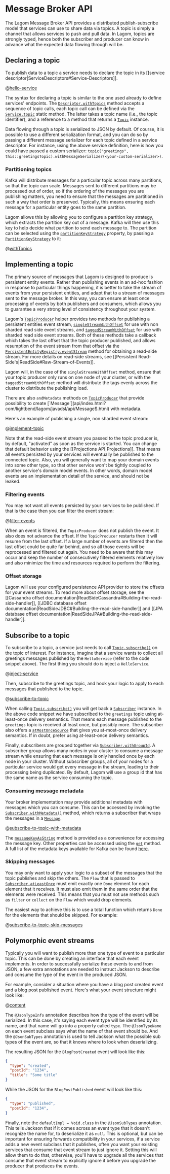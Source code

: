 # Message Broker API

The Lagom Message Broker API provides a distributed publish-subscribe model that services can use to share data via topics. A topic is simply a channel that allows services to push and pull data. In Lagom, topics are strongly typed, hence both the subscriber and producer can know in advance what the expected data flowing through will be.

## Declaring a topic

To publish data to a topic a service needs to declare the topic in its [[service descriptor|ServiceDescriptors#Service-Descriptors]].

@[hello-service](code/docs/javadsl/mb/HelloService.java)

The syntax for declaring a topic is similar to the one used already to define services' endpoints. The [`Descriptor.withTopics`](api/index.html?com/lightbend/lagom/javadsl/api/Descriptor.html#withTopics-com.lightbend.lagom.javadsl.api.Descriptor.TopicCall...-) method accepts a sequence of topic calls, each topic call can be defined via the [`Service.topic`](api/index.html?com/lightbend/lagom/javadsl/api/Service.html#topic-java.lang.String-java.lang.reflect.Method-) static method. The latter takes a topic name (i.e., the topic identifier), and a reference to a method that returns a [`Topic`](api/index.html?com/lightbend/lagom/javadsl/api/broker/Topic.html) instance.

Data flowing through a topic is serialized to JSON by default. Of course, it is possible to use a different serialization format, and you can do so by passing a different message serializer for each topic defined in a service descriptor. For instance, using the above service definition, here is how you could have passed a custom serializer: `topic("greetings", this::greetingsTopic).withMessageSerializer(<your-custom-serializer>)`.

### Partitioning topics

Kafka will distribute messages for a particular topic across many partitions, so that the topic can scale. Messages sent to different partitions may be processed out of order, so if the ordering of the messages you are publishing matters, you need to ensure that the messages are partitioned in such a way that order is preserved.  Typically, this means ensuring each message for a particular entity goes to the same partition.

Lagom allows this by allowing you to configure a partition key strategy, which extracts the partition key out of a message. Kafka will then use this key to help decide what partition to send each message to. The partition can be selected using the [`partitionKeyStrategy`](api/index.html?com/lightbend/lagom/javadsl/api/broker/kafka/KafkaProperties.html#partitionKeyStrategy--) property, by passing a [`PartitionKeyStrategy`](api/index.html?com/lightbend/lagom/javadsl/api/broker/kafka/PartitionKeyStrategy.html) to it:

@[withTopics](code/docs/javadsl/mb/BlogPostService.java)

## Implementing a topic

The primary source of messages that Lagom is designed to produce is persistent entity events. Rather than publishing events in an ad-hoc fashion in response to particular things happening, it is better to take the stream of events from your persistent entities, and adapt that to a stream of messages sent to the message broker. In this way, you can ensure at least once processing of events by both publishers and consumers, which allows you to guarantee a very strong level of consistency throughout your system.

Lagom's [`TopicProducer`](api/index.html?com/lightbend/lagom/javadsl/broker/TopicProducer.html) helper provides two methods for publishing a persistent entities event stream, [`singleStreamWithOffset`](api/index.html?com/lightbend/lagom/javadsl/broker/TopicProducer.html#singleStreamWithOffset-java.util.function.Function-) for use with non sharded read side event streams, and [`taggedStreamWithOffset`](api/index.html?com/lightbend/lagom/javadsl/broker/TopicProducer.html#taggedStreamWithOffset-org.pcollections.PSequence-java.util.function.BiFunction-) for use with sharded read side event streams.  Both of these methods take a callback which takes the last offset that the topic producer published, and allows resumption of the event stream from that offset via the [`PersistentEntityRegistry.eventStream`](api/index.html?com/lightbend/lagom/javadsl/persistence/PersistentEntityRegistry.html#eventStream-com.lightbend.lagom.javadsl.persistence.AggregateEventTag-com.lightbend.lagom.javadsl.persistence.Offset-) method for obtaining a read-side stream. For more details on read-side streams, see [[Persistent Read-Side's|ReadSide#Raw-Stream-of-Events]].

Lagom will, in the case of the `singleStreamWithOffset` method, ensure that your topic producer only runs on one node of your cluster, or with the `taggedStreamWithOffset` method will distribute the tags evenly across the cluster to distribute the publishing load.

There are also `andMetadata` methods on [`TopicProducer`](api/index.html?com/lightbend/lagom/javadsl/broker/TopicProducer$.html) that provide possibility to create [`Message`](api/index.html?com/lightbend/lagom/javadsl/api/Message$.html) with metadata.

Here's an example of publishing a single, non sharded event stream:

@[implement-topic](code/docs/javadsl/mb/HelloServiceImpl.java)

Note that the read-side event stream you passed to the topic producer is, by default, "activated" as soon as the service is started. You can change that default behavior using the [[Projections API|Projections]]. That means all events persisted by your services will eventually be published to the connected topic. Also, you will generally want to map your domain events into some other type, so that other service won't be tightly coupled to another service's domain model events. In other words, domain model events are an implementation detail of the service, and should not be leaked.

### Filtering events

You may not want all events persisted by your services to be published. If that is the case then you can filter the event stream:

@[filter-events](code/docs/javadsl/mb/FilteredServiceImpl.java)

When an event is filtered, the `TopicProducer` does not publish the event. It also does not advance the offset. If the `TopicProducer` restarts then it will resume from the last offset. If a large number of events are filtered then the last offset could be quite far behind, and so all those events will be reprocessed and filtered out again. You need to be aware that this may occur and keep the number of consecutively filtered elements relatively low and also minimize the time and resources required to perform the filtering.

### Offset storage

Lagom will use your configured persistence API provider to store the offsets for your event streams. To read more about offset storage, see the [[Cassandra offset documentation|ReadSideCassandra#Building-the-read-side-handler]], [[JDBC database offset documentation|ReadSideJDBC#Building-the-read-side-handler]] and [[JPA database offset documentation|ReadSideJPA#Building-the-read-side-handler]].

## Subscribe to a topic

To subscribe to a topic, a service just needs to call [`Topic.subscribe()`](api/index.html?com/lightbend/lagom/javadsl/api/broker/Topic.html#subscribe--) on the topic of interest. For instance, imagine that a service wants to collect all greetings messages published by the `HelloService` (refer to the code snippet above). The first thing you should do is inject a `HelloService`.

@[inject-service](code/docs/javadsl/mb/AnotherServiceImpl.java)

Then, subscribe to the greetings topic, and hook your logic to apply to each messages that published to the topic.

@[subscribe-to-topic](code/docs/javadsl/mb/AnotherServiceImpl.java)

When calling [`Topic.subscribe()`](api/index.html?com/lightbend/lagom/javadsl/api/broker/Topic.html#subscribe--) you will get back a [`Subscriber`](api/index.html?com/lightbend/lagom/javadsl/api/broker/Subscriber.html) instance. In the above code snippet we have subscribed to the `greetings` topic using at-least-once delivery semantics. That means each message published to the `greetings` topic is received at least once, but possibly more. The subscriber also offers a [`atMostOnceSource`](api/index.html?com/lightbend/lagom/javadsl/api/broker/Subscriber.html#atMostOnceSource--) that gives you at-most-once delivery semantics. If in doubt, prefer using at-least-once delivery semantics.

Finally, subscribers are grouped together via [`Subscriber.withGroupId`](api/index.html?com/lightbend/lagom/javadsl/api/broker/Subscriber.html#withGroupId-java.lang.String-). A subscriber group allows many nodes in your cluster to consume a message stream while ensuring that each message is only handled once by each node in your cluster.  Without subscriber groups, all of your nodes for a particular service would get every message in the stream, leading to their processing being duplicated.  By default, Lagom will use a group id that has the same name as the service consuming the topic.

### Consuming message metadata

Your broker implementation may provide additional metadata with messages which you can consume. This can be accessed by invoking the [`Subscriber.withMetadata()`](api/index.html?com/lightbend/lagom/javadsl/api/broker/Subscriber.html#withMetadata--) method, which returns a subscriber that wraps the messages in a [`Message`](api/index.html?com/lightbend/lagom/javadsl/api/broker/Message.html).

@[subscribe-to-topic-with-metadata](code/docs/javadsl/mb/AnotherServiceImpl.java)

The [`messageKeyAsString`](api/index.html?com/lightbend/lagom/javadsl/api/broker/Message.html#messageKeyAsString--) method is provided as a convenience for accessing the message key. Other properties can be accessed using the [`get`](api/index.html?com/lightbend/lagom/javadsl/api/broker/Message.html#get-com.lightbend.lagom.javadsl.api.broker.MetadataKey-) method. A full list of the metadata keys available for Kafka can be found [here](api/index.html?com/lightbend/lagom/javadsl/broker/kafka/KafkaMetadataKeys.html).

### Skipping messages

You may only want to apply your logic to a subset of the messages that the topic publishes and skip the others. The `Flow` that is passed to [`Subscriber.atLeastOnce`](api/com/lightbend/lagom/javadsl/api/broker/Subscriber.html#atLeastOnce-akka.stream.javadsl.Flow-) must emit exactly one `Done` element for each element that it receives. It must also emit them in the same order that the elements were received. This means that you must not use methods such as `filter` or `collect` on the `Flow` which would drop elements.

The easiest way to achieve this is to use a total function which returns `Done` for the elements that should be skipped. For example:

@[subscribe-to-topic-skip-messages](code/docs/javadsl/mb/AnotherServiceImpl.java)

## Polymorphic event streams

Typically you will want to publish more than one type of event to a particular topic. This can be done by creating an interface that each event implements. In order to successfully serialize these events to and from JSON, a few extra annotations are needed to instruct Jackson to describe and consume the type of the event in the produced JSON.

For example, consider a situation where you have a blog post created event and a blog post published event. Here's what your event structure might look like:

@[content](code/docs/javadsl/mb/BlogPostEvent.java)

The `@JsonTypeInfo` annotation describes how the type of the event will be serialized. In this case, it's saying each event type will be identified by its name, and that name will go into a property called `type`. The `@JsonTypeName` on each event subclass says what the name of that event should be. And the `@JsonSubTypes` annotation is used to tell Jackson what the possible sub types of the event are, so that it knows where to look when deserializing.

The resulting JSON for the `BlogPostCreated` event will look like this:

```json
{
  "type": "created",
  "postId": "1234",
  "title": "Some title"
}
```

While the JSON for the `BlogPostPublished` event will look like this:

```json
{
  "type": "published",
  "postId": "1234",
}
```

Finally, note the `defaultImpl = Void.class` in the `@JsonSubTypes` annotation. This tells Jackson that if it comes across an event type that it doesn't recognize the name for, to deserialize it as `null`. This is optional, but can be important for ensuring forwards compatibility in your services, if a service adds a new event subclass that it publishes, often you want your existing services that consume that event stream to just ignore it. Setting this will allow them to do that, otherwise, you'll have to upgrade all the services that consume that event stream to explicitly ignore it before you upgrade the producer that produces the events.
